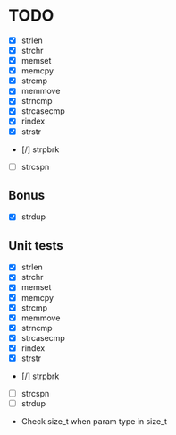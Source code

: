 # TODO

* [x] strlen
* [x] strchr
* [x] memset
* [x] memcpy
* [x] strcmp
* [x] memmove
* [x] strncmp
* [x] strcasecmp
* [x] rindex
* [x] strstr
* [/] strpbrk
* [ ] strcspn

## Bonus

* [X] strdup

## Unit tests

* [x] strlen
* [x] strchr
* [x] memset
* [x] memcpy
* [x] strcmp
* [x] memmove
* [x] strncmp
* [x] strcasecmp
* [x] rindex
* [x] strstr
* [/] strpbrk
* [ ] strcspn
* [ ] strdup

* Check size\_t when param type in size\_t
